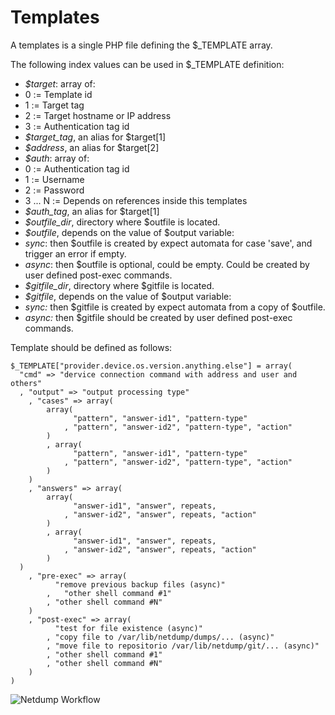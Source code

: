 # Templates

A templates is a single PHP file defining the $_TEMPLATE array.

The following index values can be used in $_TEMPLATE definition:

 * *$target*: array of:
  * 0 := Template id
  * 1 := Target tag
  * 2 := Target hostname or IP address 
  * 3 := Authentication tag id
 * *$target_tag*, an alias for $target[1]
 * *$address*, an alias for $target[2]
 * *$auth*: array of:
  * 0 := Authentication tag id
  * 1 := Username
  * 2 := Password
  * 3 ... N := Depends on references inside this templates
 * *$auth_tag*, an alias for $target[1]
 * *$outfile_dir*, directory where $outfile is located.
 * *$outfile*, depends on the value of $output variable:
  * *sync*: then $outfile is created by expect automata for case 'save', and trigger an error if empty.
  * *async*: then $outfile is optional, could be empty. Could be created by user defined post-exec commands.
 * *$gitfile_dir*, directory where $gitfile is located.
 * *$gitfile*, depends on the value of $output variable:
  * *sync:* then $gitfile is created by expect automata from a copy of $outfile.
  * *async:* then $gitfile should be created by user defined post-exec commands.

Template should be defined as follows:
``` [php]
$_TEMPLATE["provider.device.os.version.anything.else"] = array(
  "cmd" => "dervice connection command with address and user and others"
  , "output" => "output processing type"
	, "cases" => array(
		array(
			  "pattern", "answer-id1", "pattern-type"
			, "pattern", "answer-id2", "pattern-type", "action"
		)
		, array(
			  "pattern", "answer-id1", "pattern-type"
			, "pattern", "answer-id2", "pattern-type", "action"
		)
	)
	, "answers" => array(
		array(
			  "answer-id1", "answer", repeats, 
			, "answer-id2", "answer", repeats, "action"
		)
		, array(
			  "answer-id1", "answer", repeats, 
			, "answer-id2", "answer", repeats, "action"
		)		
  )
	, "pre-exec" => array(
		  "remove previous backup files (async)"
		,	"other shell command #1"
		, "other shell command #N"	
	)
	, "post-exec" => array(
		  "test for file existence (async)"
		, "copy file to /var/lib/netdump/dumps/... (async)"
		, "move file to repositorio /var/lib/netdump/git/... (async)"
		, "other shell command #1"
		, "other shell command #N"	
	)
)
```

![Netdump Workflow](https://raw.githubusercontent.com/olafrv/netdump/master/doc/netdump.png "Netdump Workflow")

